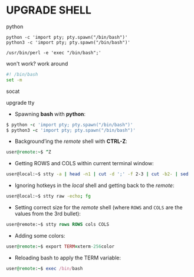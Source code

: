 # UPGRADE SHELL
python
```
python -c 'import pty; pty.spawn("/bin/bash")'
python3 -c 'import pty; pty.spawn("/bin/bash")'
```

```
/usr/bin/perl -e 'exec "/bin/bash";'
```

won't work? work around
```bash
#! /bin/bash   
set -m
```

socat


upgrade tty
- Spawning **bash** with **python**:

```ruby
$ python -c 'import pty; pty.spawn("/bin/bash")'
$ python3 -c 'import pty; pty.spawn("/bin/bash")'
```

- Background’ing the _remote_ shell with **CTRL-Z**:

```ruby
user@remote:~$ ^Z
```

- Getting ROWS and COLS within current terminal window:

```bash
user@local:~$ stty -a | head -n1 | cut -d ';' -f 2-3 | cut -b2- | sed 's/; /\n/'
```

- Ignoring hotkeys in the _local_ shell and getting back to the _remote_:

```bash
user@local:~$ stty raw -echo; fg
```

- Setting correct size for the _remote_ shell (where `ROWS` and `COLS` are the values from the 3rd bullet):

```sql
user@remote:~$ stty rows ROWS cols COLS
```

- Adding some colors:

```ruby
user@remote:~$ export TERM=xterm-256color
```

- Reloading bash to apply the TERM variable:

```ruby
user@remote:~$ exec /bin/bash
```